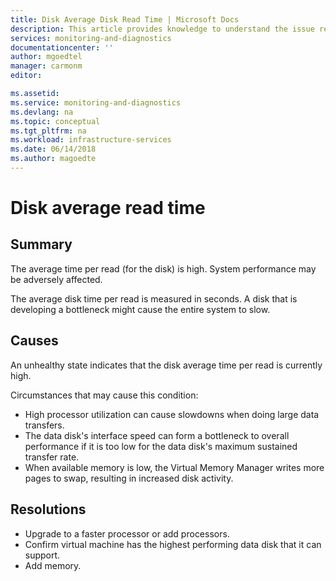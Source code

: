 ```yaml
---
title: Disk Average Disk Read Time | Microsoft Docs
description: This article provides knowledge to understand the issue reported, what are the possible causes, and how to resolve the health issue identified by Azure Monitor VM Health.
services: monitoring-and-diagnostics
documentationcenter: ''
author: mgoedtel
manager: carmonm
editor: 

ms.assetid: 
ms.service: monitoring-and-diagnostics
ms.devlang: na
ms.topic: conceptual
ms.tgt_pltfrm: na
ms.workload: infrastructure-services
ms.date: 06/14/2018
ms.author: magoedte
---
```


# Disk average read time

## Summary

The average time per read (for the disk) is high. System performance may be adversely affected.

The average disk time per read is measured in seconds. A disk that is developing a bottleneck might cause the entire system to slow.

## Causes

An unhealthy state indicates that the disk average time per read is currently high.

Circumstances that may cause this condition:

- High processor utilization can cause slowdowns when doing large data transfers.
- The data disk's interface speed can form a bottleneck to overall performance if it is too low for the data disk's maximum sustained transfer rate.
- When available memory is low, the Virtual Memory Manager writes more pages to swap, resulting in increased disk activity.

## Resolutions

- Upgrade to a faster processor or add processors.
- Confirm virtual machine has the highest performing data disk that it can support.
- Add memory.